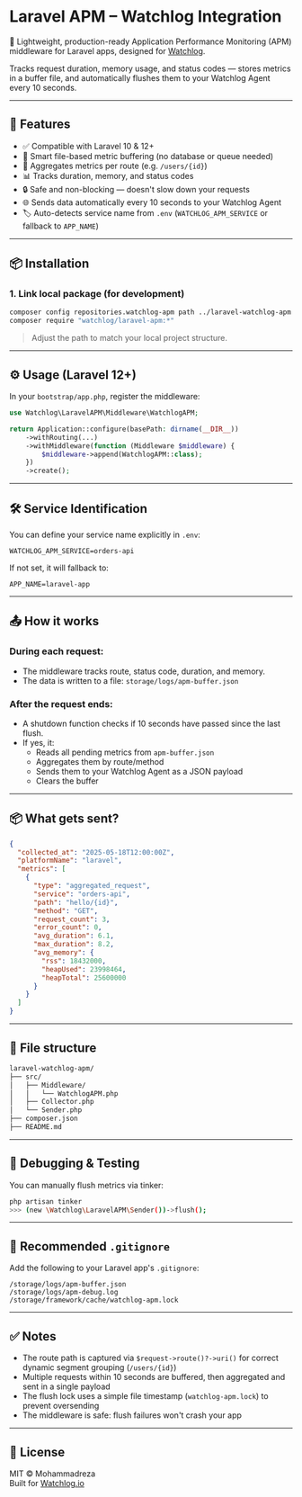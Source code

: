 # Laravel APM – Watchlog Integration

🎯 Lightweight, production-ready Application Performance Monitoring (APM) middleware for Laravel apps, designed for [Watchlog](https://watchlog.io).

Tracks request duration, memory usage, and status codes — stores metrics in a buffer file, and automatically flushes them to your Watchlog Agent every 10 seconds.

---

## 🚀 Features

- ✅ Compatible with Laravel 10 & 12+
- 🧠 Smart file-based metric buffering (no database or queue needed)
- 🔁 Aggregates metrics per route (e.g. `/users/{id}`)
- 📊 Tracks duration, memory, and status codes
- 🔒 Safe and non-blocking — doesn't slow down your requests
- 🌐 Sends data automatically every 10 seconds to your Watchlog Agent
- 🏷️ Auto-detects service name from `.env` (`WATCHLOG_APM_SERVICE` or fallback to `APP_NAME`)

---

## 📦 Installation

### 1. Link local package (for development)

```bash
composer config repositories.watchlog-apm path ../laravel-watchlog-apm
composer require "watchlog/laravel-apm:*"
```

> Adjust the path to match your local project structure.

---

## ⚙️ Usage (Laravel 12+)

In your `bootstrap/app.php`, register the middleware:

```php
use Watchlog\LaravelAPM\Middleware\WatchlogAPM;

return Application::configure(basePath: dirname(__DIR__))
    ->withRouting(...)
    ->withMiddleware(function (Middleware $middleware) {
        $middleware->append(WatchlogAPM::class);
    })
    ->create();
```

---

## 🛠️ Service Identification

You can define your service name explicitly in `.env`:

```env
WATCHLOG_APM_SERVICE=orders-api
```

If not set, it will fallback to:

```env
APP_NAME=laravel-app
```

---

## 📤 How it works

### During each request:
- The middleware tracks route, status code, duration, and memory.
- The data is written to a file: `storage/logs/apm-buffer.json`

### After the request ends:
- A shutdown function checks if 10 seconds have passed since the last flush.
- If yes, it:
  - Reads all pending metrics from `apm-buffer.json`
  - Aggregates them by route/method
  - Sends them to your Watchlog Agent as a JSON payload
  - Clears the buffer

---

## 📦 What gets sent?

```json
{
  "collected_at": "2025-05-18T12:00:00Z",
  "platformName": "laravel",
  "metrics": [
    {
      "type": "aggregated_request",
      "service": "orders-api",
      "path": "hello/{id}",
      "method": "GET",
      "request_count": 3,
      "error_count": 0,
      "avg_duration": 6.1,
      "max_duration": 8.2,
      "avg_memory": {
        "rss": 18432000,
        "heapUsed": 23998464,
        "heapTotal": 25600000
      }
    }
  ]
}
```

---

## 📁 File structure

```txt
laravel-watchlog-apm/
├── src/
│   ├── Middleware/
│   │   └── WatchlogAPM.php
│   ├── Collector.php
│   └── Sender.php
├── composer.json
├── README.md
```

---

## 🧪 Debugging & Testing

You can manually flush metrics via tinker:

```bash
php artisan tinker
>>> (new \Watchlog\LaravelAPM\Sender())->flush();
```

---

## 📁 Recommended `.gitignore`

Add the following to your Laravel app's `.gitignore`:

```gitignore
/storage/logs/apm-buffer.json
/storage/logs/apm-debug.log
/storage/framework/cache/watchlog-apm.lock
```

---

## ✅ Notes

- The route path is captured via `$request->route()?->uri()` for correct dynamic segment grouping (`/users/{id}`)
- Multiple requests within 10 seconds are buffered, then aggregated and sent in a single payload
- The flush lock uses a simple file timestamp (`watchlog-apm.lock`) to prevent oversending
- The middleware is safe: flush failures won't crash your app

---

## 📝 License

MIT © Mohammadreza  
Built for [Watchlog.io](https://watchlog.io)
